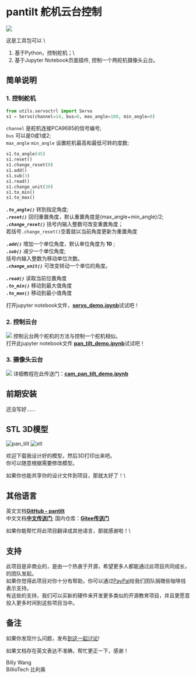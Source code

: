 # pantilt 舵机云台控制

![](http://res.makeronsite.com/billiocar/pantilt.gif)

这是工具包可以 \
1) 基于Python，控制舵机；\
2) 基于Jupyter Notebook页面插件, 控制一个两舵机摄像头云台。

## 简单说明
### 1. 控制舵机
```python
from utils.servoctrl import Servo
s1 = Servo(channel=14, bus=0, max_angle=180, min_angle=0)
```
`channel` 是舵机连接PCA9685的信号编号; \
`bus` 可以是0或1或2; \
`max_angle` `min_angle` 设置舵机最高和最低可转的度数;


```python
s1.to_angle(45)
s1.reset()
s1.change_reset(0)
s1.add()
s1.sub(3)
s1.read()
s1.change_unit(30)
s1.to_min()
s1.to_max()
```

__*`.to_angle()`*__ 转到指定角度; \
__*`.reset()`*__ 回归重置角度，默认重置角度是(max_angle+min_angle)/2; \
__*`.change_reset()`*__ 括号内输入整数可改变重置角度；\
若括号`.change_reset()`空着就以当前角度更新为重置角度

__*`.add()`*__ 增加一个单位角度，默认单位角度为 **10** ; \
__*`.sub()`*__ 减少一个单位角度; \
括号内输入整数为移动单位次数。\
__*`.change_unit()`*__ 可改变转动一个单位的角度。

__*`.read()`*__ 读取当前位置角度 \
__*`.to_min()`*__ 移动到最大值角度 \
__*`.to_max()`*__ 移动到最小值角度 

打开jupyter notebook文件，[**servo_demo.ipynb**](/servo_demo.ipynb)试试吧！

### 2. 控制云台
![](http://res.makeronsite.com/billiocar/demo2.gif)
控制云台两个舵机的方法与控制一个舵机相似。\
打开此jupyter notebook文件 [**pan_tilt_demo.ipynb**](/pan_tilt_demo.ipynb)试试吧！

### 3. 摄像头云台
![](http://res.makeronsite.com/billiocar/demo3.gif)
详细教程在此传送门：[**cam_pan_tilt_demo.ipynb**](/cam_pan_tilt_demo.ipynb)

## 前期安装
还没写好……

## STL 3D模型

![pan_tilt](http://res.makeronsite.com/billiocar/servo_pan_tilt.png)
![stl](http://res.makeronsite.com/billiocar/stl.png)

欢迎下载我设计好的模型，然后3D打印出来吧。\
你可以随意根据需要修改模型。

如果你也能共享你的设计文件到项目，那就太好了！\

## 其他语言
英文文档[**GitHub - pantilt**](https://github.com/youyoubilly/pantilt) \
中文文档[**中文传送门**](/zh-chs/README.md); 国内仓库：[**Gitee传送门**](https://gitee.com/billio/servo_pan_tilt)

如果你能帮忙将此项目翻译成其他语言，那就感谢啦！\

## 支持
此项目是非商业的，是由一个热衷于开源，希望更多人都能通过此项目共同成长，的团队发起。\
如果你觉得此项目对你十分有帮助，你可以通过[PayPal](https://www.paypal.com/paypalme/BillyYBWang)给我们团队捐赠些咖啡钱表示支持。\
有这些的支持，我们可以买新的硬件来开发更多类似的开源教育项目，并且更愿意投入更多时间到这些项目当中。

## 备注

如果你发现什么问题，发布[到这一起讨论](../..//issues)!

如果文档存在英文表达不准确，帮忙更正一下，感谢！

Billy Wang \
BillioTech 比利奥
